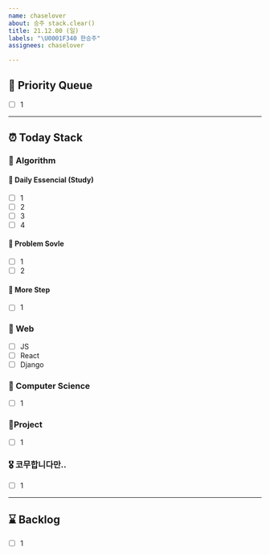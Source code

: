 ```yaml
---
name: chaselover
about: 승주 stack.clear()
title: 21.12.00 (일)
labels: "\U0001F340 한승주"
assignees: chaselover

---
```


## 🧨 Priority Queue

- [ ] 1

---

## ⏰ Today Stack

### 🥞 Algorithm

#### 📕 Daily Essencial (Study)

- [ ] 1
- [ ] 2
- [ ] 3
- [ ] 4

#### 📗 Problem Sovle

- [ ] 1
- [ ] 2

#### 📘 More Step

- [ ] 1

### 🍦 Web

- [ ] JS
- [ ] React
- [ ] Django

### 🍜 Computer Science

- [ ] 1

### 🥘Project

- [ ] 1

### 🎖 코무합니다만..

- [ ] 1

---

## ⌛ Backlog

- [ ] 1
